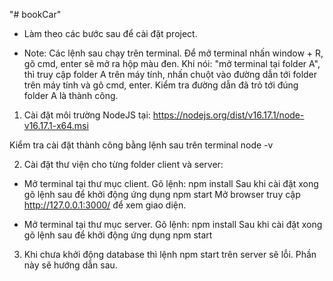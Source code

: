 "# bookCar"

- Làm theo các bước sau để cài đặt project.

* Note: Các lệnh sau chạy trên terminal. Để mở terminal nhấn window + R, gõ cmd, enter sẽ mở ra hộp màu đen.
  Khi nói: "mở terminal tại folder A", thì truy cập folder A trên máy tính, nhấn chuột vào đường dẫn tới folder
  trên máy tính và gõ cmd, enter. Kiểm tra đường dẫn đã trỏ tới đúng folder A là thành công.

1. Cài đặt môi trường NodeJS tại:
   https://nodejs.org/dist/v16.17.1/node-v16.17.1-x64.msi

Kiểm tra cài đặt thành công bằng lệnh sau trên terminal
node -v

2. Cài đặt thư viện cho từng folder client và server:

- Mở terminal tại thư mục client. Gõ lệnh:
  npm install
  Sau khi cài đặt xong gõ lệnh sau để khởi động ứng dụng
  npm start
  Mở browser truy cập http://127.0.0.1:3000/ để xem giao diện.

- Mở terminal tại thư mục server. Gõ lệnh:
  npm install
  Sau khi cài đặt xong gõ lệnh sau để khởi động ứng dụng
  npm start

3. Khi chưa khởi động database thì lệnh npm start trên server sẽ lỗi. Phần này sẽ hướng dẫn sau.
